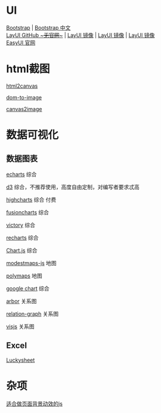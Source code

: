 # UI
[Bootstrap](https://getbootstrap.com/) |
[Bootstrap 中文](https://www.bootcss.com/) \
[LayUI GitHub ~~~无官网~~~](https://github.com/layui/layui) |
[LayUI 镜像](https://layuion.com/) |
[LayUI 镜像](http://layui.org.cn/index.html) |
[LayUI 镜像](https://www.layuiweb.com/) \
[EasyUI 官网](https://www.jeasyui.cn/) \
[]()

# html截图

[html2canvas](https://github.com/SuperAL/canvas2image "html2canvas")

[dom-to-image](https://github.com/tsayen/dom-to-image "dom-to-image")

[canvas2image](https://github.com/hongru/canvas2image "canvas2image")

# 数据可视化
## 数据图表

[echarts](https://github.com/apache/incubator-echarts-examples "echarts") 综合

[d3](https://github.com/d3/d3 "d3") 综合，不推荐使用，高度自由定制，对编写者要求忒高

[highcharts](https://github.com/highcharts/highcharts "highcharts") 综合 付费

[fusioncharts](https://github.com/fusioncharts/ "fusioncharts") 综合

[victory](https://github.com/FormidableLabs/victory "victory") 综合

[recharts](https://github.com/recharts/recharts "recharts") 综合

[Chart.js](https://github.com/chartjs/Chart.js "Chart") 综合

[modestmaps-js](https://github.com/modestmaps/modestmaps-js "modestmaps-js") 地图

[polymaps](https://github.com/simplegeo/polymaps "polymaps") 地图

[google chart](https://developers.google.com/chart "https://developers.google.com/chart") 综合

[arbor](https://github.com/samizdatco/arbor "arbor") 关系图

[relation-graph](http://relation-graph.com/ "relation-graph") 关系图

[visjs](https://visjs.github.io// "visjs") 关系图

## Excel

[Luckysheet](https://github.com/mengshukeji/Luckysheet "arbor")

# 杂项
[适合做页面背景动效的js](http://paperjs.org/)
